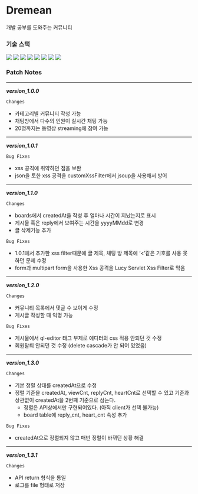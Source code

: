 # Dremean
개발 공부를 도와주는 커뮤니티

### 기술 스택

<img align="left" src="https://img.shields.io/badge/java-007396?style=flat-square&logo=java&logoColor=black"/>
<img align="left" src="https://img.shields.io/badge/spring boot-색상코드?style=flat-square&logo=spring boot&logoColor=black"/>
<img align="left" src="https://img.shields.io/badge/WebRTC-333333?style=flat-square&logo=WebRTC&logoColor=white"/>
<img align="left" src="https://img.shields.io/badge/aws-232F3E?style=flat-square&logo=Amazon aws&logoColor=white"/>
<img align="left" src="https://img.shields.io/badge/Docker-2496ED?style=flat-square&logo=Docker&logoColor=black"/>
<img align="left" src="https://img.shields.io/badge/jenkins-D24939?style=flat-square&logo=jenkins&logoColor=black"/>
<img align="left" src="https://img.shields.io/badge/MySQL-4479A1?style=flat-square&logo=MySQL&logoColor=white"/>
<img  src="https://img.shields.io/badge/Postman-FF6C37?style=flat-square&logo=Postman&logoColor=white"/>


### Patch Notes

--- 
***version_1.0.0***

```Changes```
- 카테고리별 커뮤니티 작성 가능
- 채팅방에서 다수의 인원이 실시간 채팅 가능
- 20명까지는 동영상 streaming에 참여 가능
---

***version_1.0.1***

```Bug Fixes```
- xss 공격에 취약하던 점을 보완
- json을 토한 xss 공격을 customXssFilter에서 jsoup을 사용해서 방어

---
***version_1.1.0***

```Changes```
- boards에서 createdAt을 작성 후 얼마나 시간이 지났는지로 표시
- 게시물 혹은 reply에서 보여주는 시간을 yyyyMMdd로 변경 
- 글 삭제기능 추가

```Bug Fixes```
- 1.0.1에서 추가한 xss filter때문에 글 제목, 채팅 방 제목에 ‘<’같은 기호를 사용 못하던 문제 수정
- form과 multipart form을 사용한 Xss 공격을 Lucy Servlet Xss Filter로 막음

---

***version_1.2.0***

```Changes```
- 커뮤니티 목록에서 댓글 수 보이게 수정
- 게시글 작성할 때 익명 가능
  
```Bug Fixes```
- 게시물에서 ql-editor 태그 부제로 에디터의 css 적용 안되던 것 수정
- 회원탈퇴 안되던 것 수정 (delete cascade가 안 되어 있었음)

---

***version_1.3.0***

```Changes```
- 기본 정렬 상태를 createdAt으로 수정
- 정렬 기준을 createdAt, viewCnt, replyCnt, heartCnt로 선택할 수 있고 
  기준과 상관없이 createdAt을 2번째 기준으로 삼는다.
  - 정렬은 API상에서만 구현되어있다. (아직 client가 선택 불가능)
  - board table에 reply_cnt, heart_cnt 속성 추가 

```Bug Fixes```
- createdAt으로 정렬되지 않고 매번 정렬이 바뀌던 상황 해결


---

***version_1.3.1***

```Changes```
- API return 형식을 통일
- 로그를 file 형태로 저장
